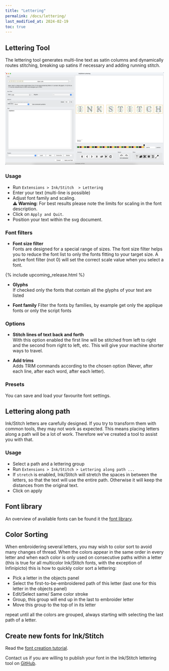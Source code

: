 ```yaml
---
title: "Lettering"
permalink: /docs/lettering/
last_modified_at: 2024-02-19
toc: true
---
```

## Lettering Tool

The lettering tool generates multi-line text as satin columns and dynamically routes stitching, breaking up satins if necessary and adding running stitch.

![Lettering Extensions](/assets/images/docs/en/lettering.png)

### Usage

* Run `Extensions > Ink/Stitch  > Lettering`
* Enter your text (multi-line is possible)
* Adjust font family and scaling.<br>
  **⚠ Warning**: For best results please note the limits for scaling in the font description.
* Click on `Apply and Quit`.
* Position your text within the svg document.

### Font filters

* **Font size filter**<br>
  Fonts are designed for a special range of sizes. The font size filter helps you to reduce the font list to only the fonts fitting to your target size.
  A active font filter (not 0) will set the correct scale value when you select a font.

{% include upcoming_release.html %}
* **Glyphs**<br>
 If checked only the fonts that contain all the glyphs of your text are listed

* **Font family**
Filter the fonts by families, by example get only the applique fonts or only the script fonts


  
### Options
* **Stitch lines of text back and forth**<br>
  With this option enabled the first line will be stitched from left to right and the second from right to left, etc.
  This will give your machine shorter ways to travel.

* **Add trims**<br>
  Adds TRIM commands according to the chosen option (Never, after each line, after each word, after each letter).


### Presets

You can save and load your favourite font settings.

## Lettering along path

Ink/Stitch letters are carefully designed. If you try to transform them with common tools, they may not work as expected. This means placing letters along a path will be a lot of work. Therefore we've created a tool to assist you with that.

### Usage

* Select a path and a lettering group
* Run `Extensions > Ink/Stitch > Lettering along path ...`
* If `stretch` is enabled, Ink/Stitch will stretch the spaces in between the letters, so that the text will use the entire path.
  Otherwise it will keep the distances from the original text.
* Click on apply

## Font library

An overview of available fonts can be found it the [font library](/fonts/font-library/).

## Color Sorting

When embroidering several letters, you may wish to color sort to avoid many changes  of thread.
When the colors appear in the same order in every letter and when each color is only used on consecutive paths within a letter (this is true for all multicolor Ink/Stitch fonts, with the exception of Infinipicto) this is how to quickly color sort a lettering:

* Pick a letter in the objects panel
* Select the first-to-be-embroidered path of this letter (last one for this letter in the objects panel)
* Edit/Select same/ Same color stroke
* Group, this group will end up in the last to embroider letter
* Move this group to the top of  in its letter

repeat until all the colors are grouped, always starting with selecting the last path of a letter.

## Create new fonts for Ink/Stitch

Read the [font creation tutorial](/tutorials/font-creation/).

Contact us if you are willing to publish your font in the Ink/Stitch lettering tool on [GitHub](https://github.com/inkstitch/inkstitch/issues).
